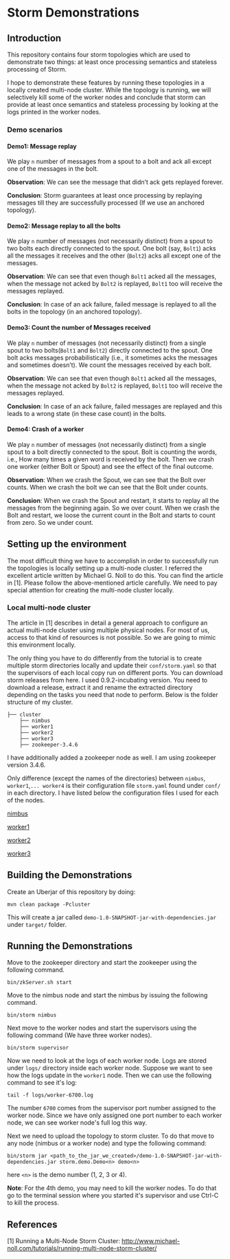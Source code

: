 # Storm Demonstrations

## Introduction

This repository contains four storm topologies which are used to demonstrate
two things: at least once processing semantics and stateless processing of
Storm.

I hope to demonstrate these features by running these topologies in a locally
created multi-node cluster. While the topology is running, we will selectively
kill some of the worker nodes and conclude that storm can provide at least once
semantics and stateless processing by looking at the logs printed in the worker
nodes.

### Demo scenarios

#### Demo1: Message replay

We play `n` number of messages from a spout to a bolt and ack all except one
of the messages in the bolt. 

**Observation**:
We can see the message that didn’t ack gets replayed forever.

**Conclusion**:
Storm guarantees at least once processing by replaying messages till they are
successfully processed (If we use an anchored topology).

#### Demo2: Message replay to all the bolts

We play `n` number of messages (not necessarily distinct) from a spout to two
bolts each directly connected to the spout. One bolt (say, `Bolt1`) acks all
the messages it receives and the other (`Bolt2`) acks all except one of the
messages.

**Observation**:
We can see that even though `Bolt1` acked all the messages, when the message not
acked by `Bolt2` is replayed, `Bolt1` too will receive the messages replayed.

**Conclusion**:
In case of an ack failure, failed message is replayed to all the bolts in the
topology (in an anchored topology).

#### Demo3: Count the number of Messages received

We play `n` number of messages (not necessarily distinct) from a single spout to
two bolts(`Bolt1` and `Bolt2`)  directly connected to the spout. One bolt acks
messages probabilistically (i.e., it sometimes acks the messages and sometimes
doesn’t). We count the messages received by each bolt.

**Observation**:
We can see that even though `Bolt1` acked all the messages, when the message not
acked by `Bolt2` is replayed, `Bolt1` too will receive the messages replayed.

**Conclusion**:
In case of an ack failure, failed messages are replayed and this leads to a wrong
state (in these case count) in the bolts.

#### Demo4: Crash of a worker

We play `n` number of messages (not necessarily distinct) from a single spout to
a bolt directly connected to the spout. Bolt is counting the words, i.e., How many
times a given word is received by the bolt. Then we crash one worker (either Bolt
or Spout) and see the effect of the final outcome.

**Observation**:
When we crash the Spout, we can see that the Bolt over counts. When we crash the bolt
we can see that the Bolt under counts.

**Conclusion**:
When we crash the Spout and restart, it starts to replay all the messages from the
beginning again. So we over count. When we crash the Bolt and restart, we loose
the current count in the Bolt and starts to count from zero. So we under count.

## Setting up the environment

The most difficult thing we have to accomplish in order to successfully run the
topologies is locally setting up a multi-node cluster. I referred the excellent
article written by Michael G. Noll to do this. You can find the article in [1].
Please follow the above-mentioned article carefully. We need to pay special
attention for creating the multi-node cluster locally.

### Local multi-node cluster

The article in [1] describes in detail a general approach to configure an actual
multi-node cluster using multiple physical nodes. For most of us, access to that
kind of resources is not possible. So we are going to mimic this environment locally.

The only thing you have to do differently from the tutorial is to create multiple
storm directories locally and update their `conf/storm.yaml` so that the supervisors
of each local copy run on different ports. You can download storm releases from here.
I used 0.9.2-incubating version. You need to download a release, extract it and
rename the extracted directory depending on the tasks you need that node to perform.
Below is the folder structure of my cluster.
```
├── cluster
    ├── nimbus
    ├── worker1
    ├── worker2
    ├── worker3
    ├── zookeeper-3.4.6
```

I have additionally added a zookeeper node as well. I am using zookeeper
version 3.4.6. 

Only difference (except the names of the directories) between `nimbus`,
`worker1`,`... worker4` is their configuration file `storm.yaml` found
under `conf/` in each directory. I have listed below the configuration
files I used for each of the nodes.

[nimbus](https://gist.github.com/thilinarmtb/85980741bcd90c483827)

[worker1](https://gist.github.com/thilinarmtb/2271b0eb9db5610dd636)

[worker2](https://gist.github.com/thilinarmtb/015de16702e372d810f5)

[worker3](https://gist.github.com/thilinarmtb/3264353b84cb2b66b9e7)

## Building the Demonstrations

Create an Uberjar of this repository by doing:
```
mvn clean package -Pcluster
```

This will create a jar called `demo-1.0-SNAPSHOT-jar-with-dependencies.jar` under
`target/` folder.

## Running the Demonstrations

Move to the zookeeper directory and start the zookeeper using the following
command.
```
bin/zkServer.sh start
```

Move to the nimbus node and start the nimbus by issuing the following command.
```
bin/storm nimbus
```

Next move to the worker nodes and start the supervisors using the following
command (We have three worker nodes).
```
bin/storm supervisor
```

Now we need to look at the logs of each worker node. Logs are stored under `logs/`
directory inside each worker node. Suppose we want to see how the logs update
in the `worker1` node. Then we can use the following command to see it's log:
```
tail -f logs/worker-6700.log
```

The number `6700` comes from the supervisor port number assigned to the worker
node. Since we have only assigned one port number to each worker node, we can
see worker node's full log this way.

Next we need to upload the topology to storm cluster. To do that move to any
node (nimbus or a worker node) and type the following command:
```
bin/storm jar <path_to_the_jar_we_created>/demo-1.0-SNAPSHOT-jar-with-dependencies.jar storm.demo.Demo<n> demo<n>
```

here `<n>` is the demo number (1, 2, 3 or 4).

**Note**: For the 4th demo, you may need to kill the worker nodes. To do that
go to the terminal session where you started it's supervisor and use Ctrl-C to
kill the process.

## References

[1] Running a Multi-Node Storm Cluster: http://www.michael-noll.com/tutorials/running-multi-node-storm-cluster/

